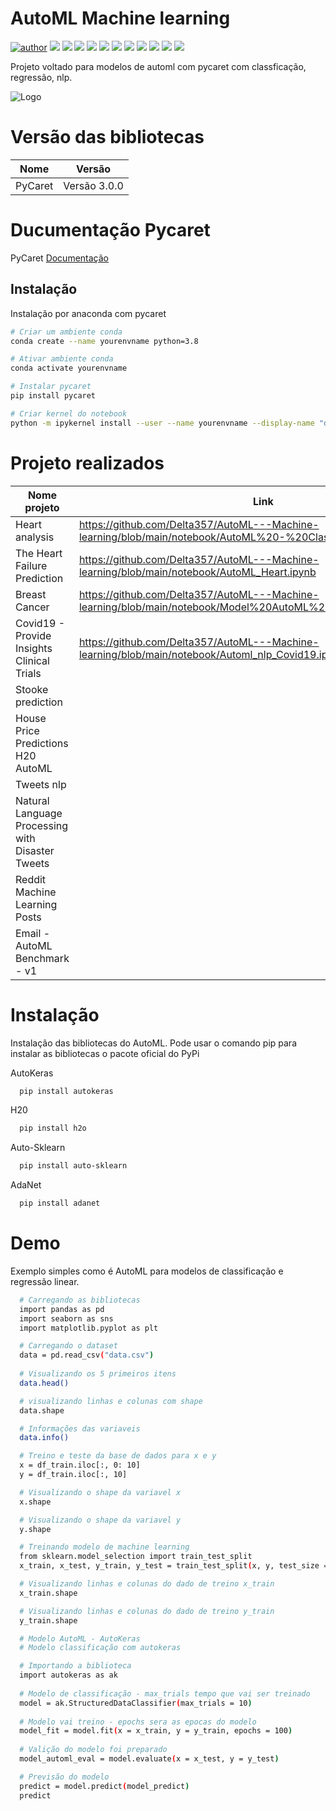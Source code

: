 # AutoML Machine learning

[![author](https://img.shields.io/badge/author-RafaelGallo-red.svg)](https://github.com/RafaelGallo?tab=repositories) 
[![](https://img.shields.io/badge/python-3.7+-blue.svg)](https://www.python.org/downloads/release/python-374/) 
[![](https://img.shields.io/badge/Pandas-blue.svg)](https://pandas.pydata.org/) 
[![](https://img.shields.io/badge/Matplotlib-blue.svg)](https://matplotlib.org/)
[![](https://img.shields.io/badge/Seaborn-green.svg)](https://seaborn.pydata.org/)
[![](https://img.shields.io/badge/Matplotlib-orange.svg)](https://scikit-learn.org/stable/) 
[![](https://img.shields.io/badge/Scikit_Learn-green.svg)](https://scikit-learn.org/stable/)
[![](https://img.shields.io/badge/Numpy-white.svg)](https://numpy.org/)
[![](https://img.shields.io/badge/AutoKeras-red.svg)](https://autokeras.com/)
[![](https://img.shields.io/badge/H2O-yellow.svg)](https://www.h2o.ai/pt/)
[![](https://img.shields.io/badge/Auto_Sklearn-green.svg)](https://automl.github.io/auto-sklearn/master/)
[![](https://img.shields.io/badge/AdaNet-orange.svg)](https://github.com/tensorflow/adanet)

Projeto voltado para modelos de automl com pycaret com classficação, regressão, nlp.


![Logo](https://github.com/RafaelGallo/AutoML---Machine-learning/blob/main/857.jpg)

# Versão das bibliotecas

| Nome             | Versão                                                                |
| ----------------- | ------------------------------------------------------------------ |
| PyCaret |Versão 3.0.0 |

# Ducumentação Pycaret
PyCaret [Documentação](https://pycaret.gitbook.io/docs/)

## Instalação

Instalação por anaconda com pycaret

```bash
# Criar um ambiente conda
conda create --name yourenvname python=3.8

# Ativar ambiente conda
conda activate yourenvname

# Instalar pycaret
pip install pycaret

# Criar kernel do notebook
python -m ipykernel install --user --name yourenvname --display-name "display-name"
```



# Projeto realizados
| Nome projeto      | Link                                                        |
| ----------------- | ------------------------------------------------------------------ |
| Heart analysis | https://github.com/Delta357/AutoML---Machine-learning/blob/main/notebook/AutoML%20-%20Classificao%20Heart.ipynb| 
| The Heart Failure Prediction |https://github.com/Delta357/AutoML---Machine-learning/blob/main/notebook/AutoML_Heart.ipynb |
| Breast Cancer |https://github.com/Delta357/AutoML---Machine-learning/blob/main/notebook/Model%20AutoML%20Breast%20Cancer.ipynb |
| Covid19 - Provide Insights Clinical Trials |https://github.com/Delta357/AutoML---Machine-learning/blob/main/notebook/Automl_nlp_Covid19.ipynb |
|Stooke prediction ||
| House Price Predictions H20 AutoML |  |
| Tweets nlp | |
| Natural Language Processing with Disaster Tweets| |
| Reddit Machine Learning Posts | |
| Email - AutoML Benchmark - v1 | |


# Instalação

Instalação das bibliotecas do AutoML.
Pode usar o comando pip para instalar as bibliotecas o pacote oficial do PyPi

AutoKeras

```bash
  pip install autokeras
```

H20

```bash
  pip install h2o
```


Auto-Sklearn


```bash
  pip install auto-sklearn
```

AdaNet

```bash
  pip install adanet
```
# Demo
Exemplo simples como é AutoML para modelos de classificação e regressão linear.

```bash
  # Carregando as bibliotecas 
  import pandas as pd
  import seaborn as sns
  import matplotlib.pyplot as plt

  # Carregando o dataset
  data = pd.read_csv("data.csv")
  
  # Visualizando os 5 primeiros itens
  data.head()

  # visualizando linhas e colunas com shape
  data.shape

  # Informações das variaveis
  data.info()

  # Treino e teste da base de dados para x e y
  x = df_train.iloc[:, 0: 10]
  y = df_train.iloc[:, 10]

  # Visualizando o shape da variavel x
  x.shape

  # Visualizando o shape da variavel y
  y.shape

  # Treinando modelo de machine learning
  from sklearn.model_selection import train_test_split
  x_train, x_test, y_train, y_test = train_test_split(x, y, test_size = 0.3, random_state = 0)

  # Visualizando linhas e colunas do dado de treino x_train
  x_train.shape

  # Visualizando linhas e colunas do dado de treino y_train
  y_train.shape

  # Modelo AutoML - AutoKeras
  # Modelo classificação com autokeras

  # Importando a biblioteca 
  import autokeras as ak
  
  # Modelo de classificação - max_trials tempo que vai ser treinado
  model = ak.StructuredDataClassifier(max_trials = 10)
  
  # Modelo vai treino - epochs sera as epocas do modelo
  model_fit = model.fit(x = x_train, y = y_train, epochs = 100)
  
  # Valição do modelo foi preparado
  model_automl_eval = model.evaluate(x = x_test, y = y_test)

  # Previsão do modelo
  predict = model.predict(model_predict)
  predict
  
 
